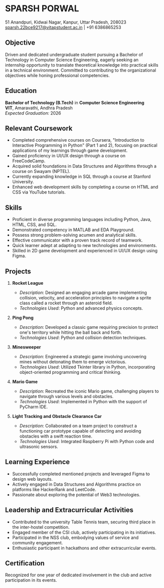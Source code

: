 # SPARSH PORWAL
51 Anandpuri, Kidwai Nagar, Kanpur, Uttar Pradesh, 208023  
[sparsh.22bce9217@vitapstudent.ac.in](mailto:sparsh.22bce9217@vitapstudent.ac.in) | +91 6386865253

## Objective
Driven and dedicated undergraduate student pursuing a Bachelor of Technology in Computer Science Engineering, eagerly seeking an internship opportunity to translate theoretical knowledge into practical skills in a technical environment. Committed to contributing to the organizational objectives while honing professional competencies.

## Education
**Bachelor of Technology (B.Tech)** in **Computer Science Engineering**  
**VIT**, Amaravathi, Andhra Pradesh  
*Expected Graduation:* 2026

## Relevant Coursework
- Completed comprehensive courses on Coursera, "Introduction to Interactive Programming in Python" (Part 1 and 2), focusing on practical applications of my learnings through game development.
- Gained proficiency in UI/UX design through a course on FreeCodeCamp.
- Acquired solid foundations in Data Structures and Algorithms through a course on Swayam (NPTEL).
- Currently expanding knowledge in SQL through a course at Stanford University.
- Enhanced web development skills by completing a course on HTML and CSS via YouTube tutorials.

## Skills
- Proficient in diverse programming languages including Python, Java, HTML, CSS, and SQL.
- Demonstrated competency in MATLAB and EDA Playground.
- Possess strong problem-solving acumen and analytical skills.
- Effective communicator with a proven track record of teamwork.
- Quick learner adept at adapting to new technologies and environments.
- Skilled in 2D game development and experienced in UI/UX design using Figma.

## Projects
1. **Rocket League**
   - *Description*: Designed an engaging arcade game implementing collision, velocity, and acceleration principles to navigate a sprite class called a rocket through an asteroid field.
   - *Technologies Used*: Python and advanced physics concepts.

2. **Ping Pong**
   - *Description*: Developed a classic game requiring precision to protect one's territory while hitting the ball back and forth.
   - *Technologies Used*: Python and collision detection techniques.

3. **Minesweeper**
   - *Description*: Engineered a strategic game involving uncovering mines without detonating them to emerge victorious.
   - *Technologies Used*: Utilized Tkinter library in Python, incorporating object-oriented programming and critical thinking.

4. **Mario Game**
   - *Description*: Recreated the iconic Mario game, challenging players to navigate through various levels and obstacles.
   - *Technologies Used*: Implemented in Python with the support of PyCharm IDE.

5. **Light Tracking and Obstacle Clearance Car**
   - *Description*: Collaborated on a team project to construct a functioning car prototype capable of detecting and avoiding obstacles with a swift reaction time.
   - *Technologies Used*: Integrated Raspberry Pi with Python code and ultrasonic sensors.

## Learning Experience
- Successfully completed mentioned projects and leveraged Figma to design web layouts.
- Actively engaged in Data Structures and Algorithms practice on platforms like HackerRank and LeetCode.
- Passionate about exploring the potential of Web3 technologies.

## Leadership and Extracurricular Activities
- Contributed to the university Table Tennis team, securing third place in the inter-hostel competition.
- Engaged member of the CSI club, actively participating in its initiatives.
- Participated in the NSS club, embodying values of service and community engagement.
- Enthusiastic participant in hackathons and other extracurricular events.

## Certification
Recognized for one year of dedicated involvement in the club and active participation in its events.




